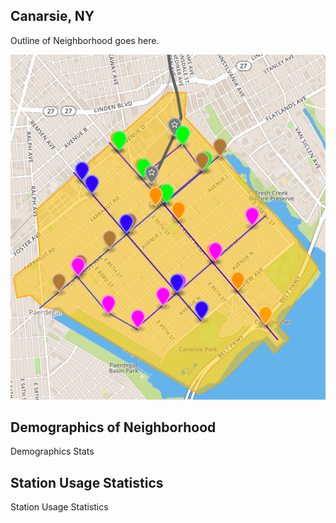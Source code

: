 ## Canarsie, NY
Outline of Neighborhood goes here.

![mapOutline](mapOutline.png)
## Demographics of Neighborhood
Demographics Stats

## Station Usage Statistics
Station Usage Statistics


